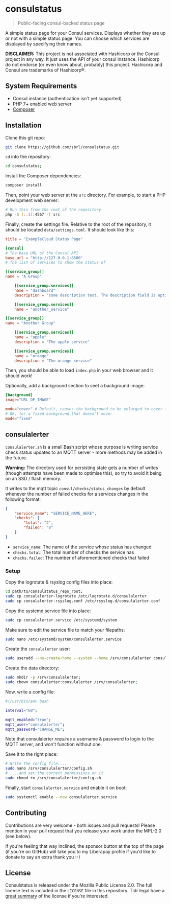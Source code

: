 # consulstatus

> Public-facing consul-backed status page

A simple status page for your Consul services. Displays whether they are up or not with a simple status page. You can choose which services are displayed by specifying their names.

**DISCLAIMER:** This project is not associated with Hashicorp or the Consul project in any way. It just uses the API of your consul instance. Hashicorp do not endorse (or even know about, probably) this project. Hashicorp and Consul are trademarks of Hashicorp®.

## System Requirements
 - Consul instance (authentication isn't yet supported)
 - PHP 7+ enabled web server
 - [Composer](https://getcomposer.org/)

## Installation
Clone this git repo:

```bash
git clone https://github.com/sbrl/consulstatus.git
```

`cd` into the repository:

```bash
cd consulstatus;
```

Install the Composer dependencies:

```bash
composer install
```

Then, point your web server at the `src` directory. For example, to start a PHP development web server:

```bash
# Run this from the root of the repository
php -S [::1]:4567 -t src
```

Finally, create the settings file. Relative to the root of the repository, it should be located `data/settings.toml`. It should look like this:

```toml
title = "ExampleCloud Status Page"

[consul]
# The base URL of the Consul API
base_url = "http://127.0.0.1:8500"
# The list of services to show the status of

[[service_group]]
name = "A Group"

	[[service_group.services]]
	name = "dashboard"
	description = "some description text. The description field is optional."

	[[service_group.services]]
	name = "another_service"

[[service_group]]
name = "Another Group"

	[[service_group.services]]
	name = "apple"
	description = "The apple service"

	[[service_group.services]]
	name = "orange"
	description = "The orange service"
```

Then, you should be able to load `index.php` in your web browser and it should work!

Optionally, add a background section to seet a background image:

```toml
[background]
image="URL_OF_IMAGE"

mode="cover" # Default, causes the background to be enlarged to cover the entire page
# OR, for a fixed background that doesn't move:
mode="fixed"
```

## consulalerter
`consulalerter.sh` is a small Bash script whose purpose is writing service check status updates to an MQTT server - more methods may be added in the future.

**Warning:** The directory used for persisting state gets a number of writes (though attempts have been made to optimise this), so try to avoid it being on an SSD / flash memory.

It writes to the mqtt topic `consul/checks/status_changes` by default whenever the number of failed checks for a services changes in the following format:

```json
{
    "service_name": "SERVICE_NAME_HERE",
    "checks": {
        "total": "2",
        "failed": "0"
    }
}
```

 - `service_name`: The name of the service whose status has changed
 - `checks.total`: The total number of checks the service has
 - `checks.failed`: The number of aforementioned checks that failed

### Setup
Copy the logrotate & rsyslog config files into place:

```bash
cd path/to/consulstatus_repo_root;
sudo cp consulalerter-logrotate /etc/logrotate.d/consulalerter
sudo cp consulalerter-rsyslog.conf /etc/rsyslog.d/consulalerter.conf
```

Copy the systemd service file into place:

```bash
sudo cp consulalerter.service /etc/systemd/system
```

Make sure to edit the service file to match your filepaths:

```bash
sudo nano /etc/systemd/system/consulalerter.service
```

Create the `consulalerter` user:

```bash
sudo useradd --no-create-home --system --home /srv/consulalerter consulalerter
```

Create the data directory:

```bash
sudo mkdir -p /srv/consulalerter;
sudo chown consulalerter:consulalerter /srv/consulalerter;
```

Now, write a config file:

```bash
#!/usr/bin/env bash

interval="60";

mqtt_enabled="true";
mqtt_user="consulalerter";
mqtt_password="CHANGE_ME";
```

Note that consulalerter _requires_ a username & password to login to the MQTT server, and won't function without one.

Save it to the right place:

```bash
# Write the config file....
sudo nano /srv/consulalerter/config.sh
# ....and set the correct permissions on it
sudo chmod +x /srv/consulalerter/config.sh
```

Finally, start `consulalerter.service` and enable it on boot:

```bash
sudo systemctl enable --now consulalerter.service
```


## Contributing
Contributions are very welcome - both issues and pull requests! Please mention in your pull request that you release your work under the MPL-2.0 (see below).

If you're feeling that way inclined, the sponsor button at the top of the page (if you're on GitHub) will take you to my Liberapay profile if you'd like to donate to say an extra thank you :-)


## License
Consulstatus is released under the Mozilla Public License 2.0. The full license text is included in the `LICENSE` file in this repository. Tldr legal have a [great summary](https://tldrlegal.com/license/mozilla-public-license-2.0-(mpl-2)) of the license if you're interested.
